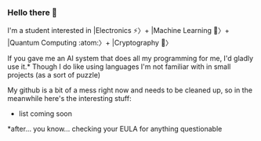 ### Hello there 👀
I'm a student interested in |Electronics ⚡️〉+ |Machine Learning 🤖〉+ |Quantum Computing :atom:〉+ |Cryptography 🔐〉

If you gave me an AI system that does all my programming for me, I'd gladly use it.* Though I do like using languages I'm not familiar with in small projects (as a sort of puzzle)

<!--, especially those that are very different (paradigm-wise) from one another.-->

My github is a bit of a mess right now and needs to be cleaned up, so in the meanwhile here's the interesting stuff:
- list coming soon

<!--

**Note**: Many of the repositories in my Github are either abandoned projects, quick idea tests, or old repos for moved projects. The following is a list of projects that don't fall into those categories.

---

### Projects

#### Apps
- [TOTP[App]](https://github.com/blobbybilb/TOTP-App) - An Open Source TOTP authenticator with E2EE self-hostable sync.
- [blobbybilb's task manager](https://github.com/blobbybilb/task-manager) - A task manager for humans. (v1 (archived, not good enough), v2 is WIP)

#### Security
- [Basic Auth Warning Extension](https://github.com/blobbybilb/basic-auth-warning-extension) - Displays a warning when you are about to visit a URL that contains basic auth credentials, to help prevent possible phishing attacks.

#### Other
- [AHS Electronics Search and Report Project Web Dashboard](https://github.com/blobbybilb/AHS-EW-SAR-dashboard) - System for viewing/visualizing data from RPi Pico powered vehicles for the final project in my high school's electronics class

#### Utilities
- [hold for accents, symbols, and shortcuts](https://github.com/blobbybilb/hold-for-accents-symbols-shortcuts) - Because repeating the same key over and over is usually useless. Use useful accents, symbols, or text shortcuts instead. (Similar to the built in feature on macOS, but on Windows and Linux).
- [Viewler](https://github.com/blobbybilb/viewler) - Viewport based (vh & vw) webpage ruler (for web design).
- [falsename](https://github.com/blobbybilb/falsename) - A simple cross-shell command aliaser.

#### Libraries
- [Java Helpers](https://github.com/blobbybilb/java-helpers) - A set of Java classes that make Java a little less annoying to make stuff with.

#### Why?Framework
A collection of extremely simple libraries, mostly for web development.

- 


#### Web Design
- [SlabCSS](https://github.com/blobbybilb/slabcss) - A tiny semantic CSS framework with a unique look

---
-->
*after... you know... checking your EULA for anything questionable

<!--
- 90% of the performance with 10% of the effort > 10% more performance with 9x more effort
- limited functionality is better than unreliable functionality

- 🔭 I’m currently working on ...
- 🌱 I’m currently learning ...
- 👯 I’m looking to collaborate on ...
- 🤔 I’m looking for help with ...
- 💬 Ask me about ...
- 📫 How to reach me: ...
- ⚡ Fun fact: ...
-->
